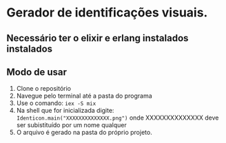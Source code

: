 # Gerador de identificações visuais.

## Necessário ter o elixir e erlang instalados instalados

## Modo de usar
1. Clone o repositório
2. Navegue pelo terminal até a pasta do programa
3. Use o comando:
```iex -S mix```
4. Na shell que for inicializada digite:
```Identicon.main("XXXXXXXXXXXXXX.png")```
 onde XXXXXXXXXXXXXX deve ser subistituído por um nome qualquer
 5. O arquivo é gerado na pasta do próprio projeto.
